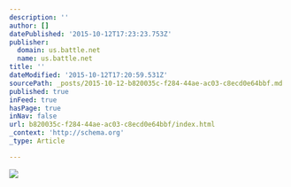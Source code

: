 ```yaml
---
description: ''
author: []
datePublished: '2015-10-12T17:23:23.753Z'
publisher:
  domain: us.battle.net
  name: us.battle.net
title: ''
dateModified: '2015-10-12T17:20:59.531Z'
sourcePath: _posts/2015-10-12-b820035c-f284-44ae-ac03-c8ecd0e64bbf.md
published: true
inFeed: true
hasPage: true
inNav: false
url: b820035c-f284-44ae-ac03-c8ecd0e64bbf/index.html
_context: 'http://schema.org'
_type: Article

---
```

![](http://media.blizzard.com/heroes/images/media/screenshots/heroes-36.jpg)